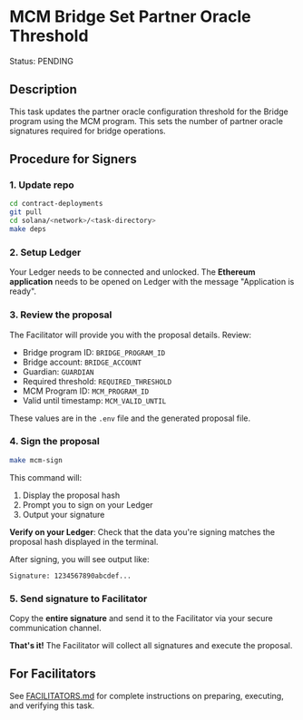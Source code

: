 # MCM Bridge Set Partner Oracle Threshold

Status: PENDING

## Description

This task updates the partner oracle configuration threshold for the Bridge program using the MCM program. This sets the number of partner oracle signatures required for bridge operations.

## Procedure for Signers

### 1. Update repo

```bash
cd contract-deployments
git pull
cd solana/<network>/<task-directory>
make deps
```

### 2. Setup Ledger

Your Ledger needs to be connected and unlocked. The **Ethereum application** needs to be opened on Ledger with the message "Application is ready".

### 3. Review the proposal

The Facilitator will provide you with the proposal details. Review:
- Bridge program ID: `BRIDGE_PROGRAM_ID`
- Bridge account: `BRIDGE_ACCOUNT`
- Guardian: `GUARDIAN`
- Required threshold: `REQUIRED_THRESHOLD`
- MCM Program ID: `MCM_PROGRAM_ID`
- Valid until timestamp: `MCM_VALID_UNTIL`

These values are in the `.env` file and the generated proposal file.

### 4. Sign the proposal

```bash
make mcm-sign
```

This command will:
1. Display the proposal hash
2. Prompt you to sign on your Ledger
3. Output your signature

**Verify on your Ledger**: Check that the data you're signing matches the proposal hash displayed in the terminal.

After signing, you will see output like:

```
Signature: 1234567890abcdef...
```

### 5. Send signature to Facilitator

Copy the **entire signature** and send it to the Facilitator via your secure communication channel.

**That's it!** The Facilitator will collect all signatures and execute the proposal.

## For Facilitators

See [FACILITATORS.md](./FACILITATORS.md) for complete instructions on preparing, executing, and verifying this task.
